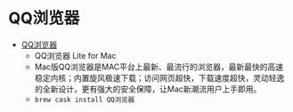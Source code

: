 # QQ浏览器
- [QQ浏览器](https://browser.qq.com/mac/)
  -  QQ浏览器 Lite for Mac
  - Mac版QQ浏览器是MAC平台上最新、最流行的浏览器，最新最快的高速稳定内核；内置旋风极速下载；访问网页超快，下载速度超快，灵动轻逸的全新设计，更有强大的安全保障，让Mac新潮流用户上手即用。
  - `brew cask install QQ浏览器`
